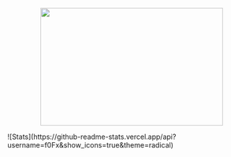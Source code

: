 <!--🖼️RICK-->
<p align="center">
<img src="https://c.tenor.com/p7IgwS17V0sAAAAC/rtj-rick-and-morty.gif" height="240" width="370">
</p>
![Stats](https://github-readme-stats.vercel.app/api?username=f0Fx&show_icons=true&theme=radical)
